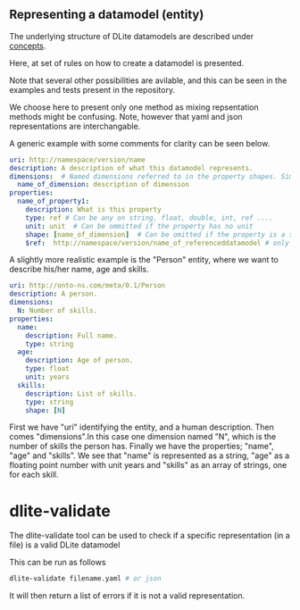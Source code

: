 Representing a datamodel (entity)
----------------------------------

The underlying structure of DLite datamodels are described under [concepts].

Here, at set of rules on how to create a datamodel is presented.

Note that several other possibilities are avilable, and this can be seen in the
examples and tests present in the repository. 

We choose here to present only one method as mixing repsentation methods might 
be confusing. Note, however that yaml and json representations are interchangable.

A generic example with some comments for clarity can be seen below.

```yaml
uri: http://namespace/version/name
description: A description of what this datamodel represents.
dimensions:  # Named dimensions referred to in the property shapes. Simplest to represent it as a dict, set to {} if there are no dimensions
  name_of_dimension: description of dimension
properties:
  name_of_property1:
    description: What is this property
    type: ref # Can be any on string, float, double, int, ref ....
    unit: unit  # Can be ommitted if the property has no unit
    shape: [name_of_dimension]  # Can be omitted if the property is a scalar
    $ref:  http://namespace/version/name_of_referenceddatamodel # only if type is ref
```

A slightly more realistic example is the "Person" entity, where we want to describe his/her name, age and skills.

```yaml
uri: http://onto-ns.com/meta/0.1/Person
description: A person.
dimensions: 
  N: Number of skills.
properties:
  name:
    description: Full name.
    type: string
  age:
    description: Age of person.
    type: float
    unit: years
  skills:
    description: List of skills.
    type: string
    shape: [N]
```

First we have "uri" identifying the entity, and a human description.
Then comes "dimensions".In this case one dimension named "N", which is the number of skills the person has.
Finally we have the properties; "name", "age" and "skills".
We see that "name" is represented as a string, "age" as a floating point number with unit years and "skills" as an array of strings, one for each skill.


dlite-validate
==============
The dlite-validate tool can be used to check if a specific representation (in a file) is a valid DLite datamodel

This can be run as follows
```bash
dlite-validate filename.yaml # or json
```

It will then return a list of errors if it is not a valid representation.


[concepts]: https://sintef.github.io/dlite/user_guide/concepts.html
